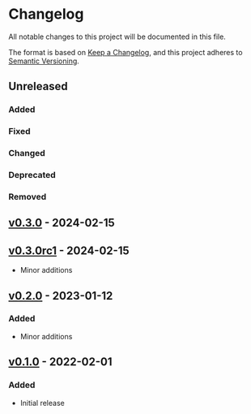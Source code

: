 # Changelog

All notable changes to this project will be documented in this file.

The format is based on [Keep a Changelog](https://keepachangelog.com/en/1.0.0/),
and this project adheres to
[Semantic Versioning](https://semver.org/spec/v2.0.0.html).

## Unreleased

### Added

### Fixed

### Changed

### Deprecated

### Removed

## [v0.3.0](https://github.com/richardkoehler/pte-stats/releases/tag/v0.3.0) - 2024-02-15

## [v0.3.0rc1](https://github.com/richardkoehler/pte-stats/releases/tag/v0.3.0rc1) - 2024-02-15

- Minor additions

## [v0.2.0](https://github.com/richardkoehler/pte-stats/releases/tag/v0.2.0) - 2023-01-12

### Added

- Minor additions

## [v0.1.0](https://github.com/richardkoehler/pte-stats/releases/tag/v0.1.0) - 2022-02-01

### Added

- Initial release

[Unreleased]: https://github.com/richardkoehler/pte-stats
